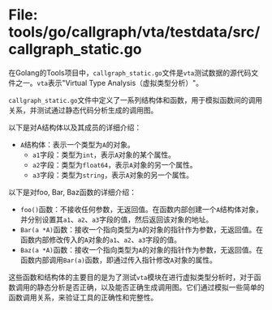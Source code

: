 # File: tools/go/callgraph/vta/testdata/src/callgraph_static.go

在Golang的Tools项目中，`callgraph_static.go`文件是`vta`测试数据的源代码文件之一。`vta`表示"Virtual Type Analysis（虚拟类型分析）"。

`callgraph_static.go`文件中定义了一系列结构体和函数，用于模拟函数间的调用关系，并测试通过静态代码分析生成的调用图。

以下是对A结构体以及其成员的详细介绍：
- `A`结构体：表示一个类型为`A`的对象。
  - `a1`字段：类型为`int`，表示`A`对象的某个属性。
  - `a2`字段：类型为`float64`，表示`A`对象的另一个属性。
  - `a3`字段：类型为`string`，表示`A`对象的另一个属性。

以下是对foo, Bar, Baz函数的详细介绍：
- `foo()`函数：不接收任何参数，无返回值。在函数内部创建一个`A`结构体对象，并分别设置其`a1`、`a2`、`a3`字段的值，然后返回该对象的地址。
- `Bar(a *A)`函数：接收一个指向类型为`A`的对象的指针作为参数，无返回值。在函数内部修改传入的`A`对象的`a1`、`a2`、`a3`字段的值。
- `Baz(a *A)`函数：接收一个指向类型为`A`的对象的指针作为参数，无返回值。在函数内部调用`Bar(a)`函数，即通过传入指针修改`A`对象的属性。

这些函数和结构体的主要目的是为了测试`vta`模块在进行虚拟类型分析时，对于函数调用的静态分析是否正确，以及能否正确生成调用图。它们通过模拟一些简单的函数调用关系，来验证工具的正确性和完整性。

